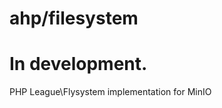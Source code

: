 # ahp/filesystem

# In development.

PHP League\Flysystem implementation for MinIO

[//]: # ([![Latest Stable Version]&#40;https://img.shields.io/packagist/v/sebastian/lines-of-code.svg?style=flat-square&#41;]&#40;https://packagist.org/packages/sebastian/lines-of-code&#41;)
[//]: # ([![Minimum PHP Version]&#40;https://img.shields.io/badge/php-%3E%3D%207.3-8892BF.svg?style=flat-square&#41;]&#40;https://php.net/&#41;)
[//]: # ([![CI Status]&#40;https://github.com/sebastianbergmann/lines-of-code/workflows/CI/badge.svg?branch=master&event=push&#41;]&#40;https://phpunit.de/build-status.html&#41;)
[//]: # ([![Type Coverage]&#40;https://shepherd.dev/github/sebastianbergmann/lines-of-code/coverage.svg&#41;]&#40;https://shepherd.dev/github/sebastianbergmann/lines-of-code&#41;)

[//]: # (## Installation)

[//]: # ()
[//]: # (You can add this library as a local, per-project dependency to your project using [Composer]&#40;https://getcomposer.org/&#41;:)

[//]: # ()
[//]: # (```)

[//]: # (composer require ahp/filesystem)

[//]: # (```)

[//]: # ()
[//]: # (If you only need this library during development, for instance to run your project's test suite, then you should add it as a development-time dependency:)

[//]: # ()
[//]: # (```)

[//]: # (composer require --dev ahp/filesystem)

[//]: # (```)
